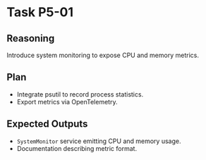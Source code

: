 # Task P5-01
## Reasoning
Introduce system monitoring to expose CPU and memory metrics.
## Plan
- Integrate psutil to record process statistics.
- Export metrics via OpenTelemetry.
## Expected Outputs
- `SystemMonitor` service emitting CPU and memory usage.
- Documentation describing metric format.
